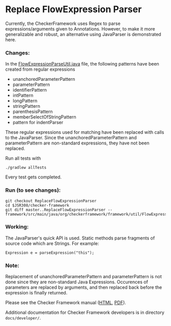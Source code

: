 # Replace FlowExpression Parser
Currently, the CheckerFramework uses Regex to parse expressions/arguments given to Annotations. However, to make it more generalizable and robust, an alternative using JavaParser is demonstrated here.

### Changes:
In the [FlowExpressionParseUtil.java](https://github.com/KankshaZ/checker-framework/blob/ReplaceFlowExpressionParser/framework/src/main/java/org/checkerframework/framework/util/FlowExpressionParseUtil.java) file, the following patterns have been created from regular expressions
- unanchoredParameterPattern
- parameterPattern
- identifierPattern
- intPattern
- longPattern
- stringPattern
- parenthesisPattern
- memberSelectOfStringPattern
- pattern for indentParser

These regular expressions used for matching have been replaced with calls to the JavaParser. 
Since the unanchoredParameterPattern and parameterPattern are non-standard expressions, they have not been replaced.

Run all tests with 

    ./gradlew allTests 

Every test gets completed.

### Run (to see changes):

    git checkout ReplaceFlowExpressionParser
    cd $JSR308/checker-framework
    git diff master..ReplaceFlowExpressionParser -- framework/src/main/java/org/checkerframework/framework/util/FlowExpressionParseUtil.java


### Working:
The JavaParser's quick API is used. Static methods parse fragments of source code which are Strings. For example:

    Expression e = parseExpression("this");


### Note:
Replacement of unanchoredParameterPattern and parameterPattern is not done since they are non-standard Java Expressions. Occurences of parameters are replaced by arguments, and then replaced back before the expression is finally returned.


Please see the Checker Framework manual ([HTML](https://checkerframework.org/manual/), [PDF](https://checkerframework.org/manual/checker-framework-manual.pdf)).

Additional documentation for Checker Framework developers
is in directory `docs/developer/`.
